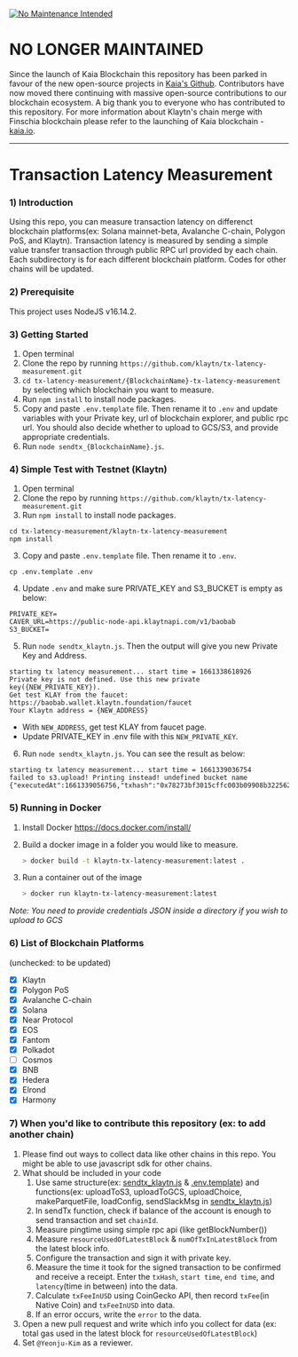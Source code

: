 [![No Maintenance Intended](http://unmaintained.tech/badge.svg)](http://unmaintained.tech/)

# NO LONGER MAINTAINED

Since the launch of Kaia Blockchain this repository has been parked in favour of the new open-source projects in [Kaia's Github](https://github.com/kaia-blockchain). Contributors have now moved there continuing with massive open-source contributions to our blockchain ecosystem. A big thank you to everyone who has contributed to this repository. For more information about Klaytn's chain merge with Finschia blockchain please refer to the launching of Kaia blockchain - [kaia.io](http://kaia.io/).

--------


# Transaction Latency Measurement

### 1) Introduction 
Using this repo, you can measure transaction latency on differenct blockchain platforms(ex: Solana mainnet-beta, Avalanche C-chain, Polygon PoS, and Klaytn). Transaction latency is measured by sending a simple value transfer transaction through public RPC url provided by each chain. Each subdirectory is for each different blockchain platform. Codes for other chains will be updated.

### 2) Prerequisite
This project uses NodeJS v16.14.2.

### 3) Getting Started
1. Open terminal 
2. Clone the repo by running `https://github.com/klaytn/tx-latency-measurement.git`
3. `cd tx-latency-measurement/{BlockchainName}-tx-latency-measurement` by selecting which blockchain you want to measure.  
4. Run `npm install` to install node packages.
5. Copy and paste `.env.template` file. Then rename it to `.env` and update variables with your Private key, url of blockchain explorer, and public rpc url. 
You should also decide whether to upload to GCS/S3, and provide appropriate credentials.
6. Run `node sendtx_{BlockchainName}.js`. 

### 4) Simple Test with Testnet (Klaytn) 
1. Open terminal 
2. Clone the repo by running `https://github.com/klaytn/tx-latency-measurement.git`
3. Run `npm install` to install node packages. 
```
cd tx-latency-measurement/klaytn-tx-latency-measurement
npm install
```
3. Copy and paste `.env.template` file. Then rename it to `.env`. 
```shell
cp .env.template .env
```
4. Update `.env` and make sure PRIVATE_KEY and S3_BUCKET is empty as below: 
```
PRIVATE_KEY=
CAVER_URL=https://public-node-api.klaytnapi.com/v1/baobab
S3_BUCKET=
```
5. Run `node sendtx_klaytn.js`. Then the output will give you new Private Key and Address. 
```shell
starting tx latency measurement... start time = 1661338618926
Private key is not defined. Use this new private key({NEW_PRIVATE_KEY}).
Get test KLAY from the faucet: https://baobab.wallet.klaytn.foundation/faucet
Your Klaytn address = {NEW_ADDRESS}
```
-   With `NEW_ADDRESS`, get test KLAY from faucet page.
-  Update PRIVATE_KEY in .env file with this `NEW_PRIVATE_KEY`. 
6. Run `node sendtx_klaytn.js`. You can see the result as below:
```
starting tx latency measurement... start time = 1661339036754
failed to s3.upload! Printing instead! undefined bucket name
{"executedAt":1661339056756,"txhash":"0x78273bf3015cffc003b09908b322562eda5d830b455ae1c80b7a090d3b60a43b","startTime":1661339057100,"endTime":1661339059192,"chainId":1001,"latency":2092,"error":"","txFee":0.00105,"txFeeInUSD":0.00026812274999999996,"resourceUsedOfLatestBlock":38800,"numOfTxInLatestBlock":1,"pingTime":24}
```

### 5) Running in Docker

1. Install Docker https://docs.docker.com/install/

2. Build a docker image in a folder you would like to measure.
    ```bash
    > docker build -t klaytn-tx-latency-measurement:latest .
    ```

3. Run a container out of the image
    ```bash
    > docker run klaytn-tx-latency-measurement:latest
    ```

*Note: You need to provide credentials JSON inside a directory if you wish to upload to GCS*

### 6) List of Blockchain Platforms 
(unchecked: to be updated)
- [x] Klaytn
- [x] Polygon PoS
- [x] Avalanche C-chain 
- [x] Solana
- [x] Near Protocol 
- [x] EOS 
- [x] Fantom
- [x] Polkadot
- [ ] Cosmos
- [x] BNB
- [x] Hedera
- [x] Elrond
- [x] Harmony

### 7) When you'd like to contribute this repository (ex: to add another chain)
1. Please find out ways to collect data like other chains in this repo. You might be able to use javascript sdk for other chains.
2. What should be included in your code
    1. Use same structure(ex: [sendtx_klaytn.js](https://github.com/klaytn/tx-latency-measurement/blob/dev/klaytn-tx-latency-measurement/sendtx_klaytn.js) & [.env.template](https://github.com/klaytn/tx-latency-measurement/blob/dev/klaytn-tx-latency-measurement/.env.template)) and functions(ex: uploadToS3, uploadToGCS, uploadChoice, makeParquetFile, loadConfig, sendSlackMsg in [sendtx_klaytn.js](https://github.com/klaytn/tx-latency-measurement/blob/dev/klaytn-tx-latency-measurement/sendtx_klaytn.js))
    2. In sendTx function, check if balance of the account is enough to send transaction and set `chainId`.
    3. Measure pingtime using simple rpc api (like getBlockNumber())
    4. Measure `resourceUsedOfLatestBlock`‎ & `numOfTxInLatestBlock`‎ from the latest block info. 
    5. Configure the transaction and sign it with private key.
    6. Measure the time it took for the signed transaction to be confirmed and receive a receipt. Enter the `txHash`, `start time`, `end time`, and `latency`(time in between) into the data.
    7. Calculate `txFeeInUSD` using CoinGecko API, then record `txFee`(in Native Coin) and `txFeeInUSD` into data.
    8. If an error occurs, write the `error` to the data. 
3. Open a new pull request and write which info you collect for data (ex: total gas used in the latest block for `resourceUsedOfLatestBlock`)
4. Set `@Yeonju-Kim` as a reviewer.
